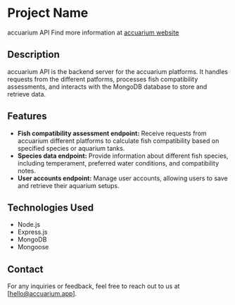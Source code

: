 # Project Name

accuarium API
Find more information at [accuarium website](https://accuarium.app)

## Description

accuarium API is the backend server for the accuarium platforms. It handles requests from the different patforms, processes fish compatibility assessments, and interacts with the MongoDB database to store and retrieve data.

## Features

- **Fish compatibility assessment endpoint:** Receive requests from accuarium different platforms to calculate fish compatibility based on specified species or aquarium tanks.
- **Species data endpoint:** Provide information about different fish species, including temperament, preferred water conditions, and compatibility notes.
- **User accounts endpoint:** Manage user accounts, allowing users to save and retrieve their aquarium setups.

## Technologies Used

- Node.js
- Express.js
- MongoDB
- Mongoose

## Contact

For any inquiries or feedback, feel free to reach out to us at [hello@accuarium.app].
